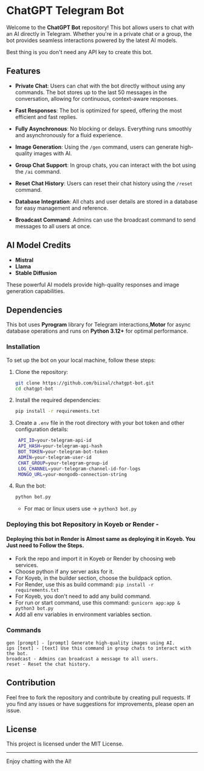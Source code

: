 # ChatGPT Telegram Bot

Welcome to the **ChatGPT Bot** repository! This bot allows users to chat with an AI directly in Telegram. Whether you're in a private chat or a group, the bot provides seamless interactions powered by the latest AI models.


Best thing is you don't need any API key to create this bot.

## Features

- **Private Chat**: Users can chat with the bot directly without using any commands. The bot stores up to the last 50 messages in the conversation, allowing for continuous, context-aware responses.
  
- **Fast Responses**: The bot is optimized for speed, offering the most efficient and fast replies.

- **Fully Asynchronous**: No blocking or delays. Everything runs smoothly and asynchronously for a fluid experience.

- **Image Generation**: Using the `/gen` command, users can generate high-quality images with AI.

- **Group Chat Support**: In group chats, you can interact with the bot using the `/ai` command.

- **Reset Chat History**: Users can reset their chat history using the `/reset` command.

- **Database Integration**: All chats and user details are stored in a database for easy management and reference.

- **Broadcast Command**: Admins can use the broadcast command to send messages to all users at once.

## AI Model Credits

- **Mistral**
- **Llama**
- **Stable Diffusion**

These powerful AI models provide high-quality responses and image generation capabilities.

## Dependencies

This bot uses **Pyrogram** library for Telegram interactions,**Motor** for async database operations and
runs on **Python 3.12+** for optimal performance.

### Installation

To set up the bot on your local machine, follow these steps:

1. Clone the repository:

   ```bash
   git clone https://github.com/biisal/chatgpt-bot.git
   cd chatgpt-bot
   ```

2. Install the required dependencies:

   ```bash
   pip install -r requirements.txt
   ```

3. Create a `.env` file in the root directory with your bot token and other configuration details:

   ```bash
    API_ID=your-telegram-api-id
    API_HASH=your-telegram-api-hash
    BOT_TOKEN=your-telegram-bot-token
    ADMIN=your-telegram-user-id
    CHAT_GROUP=your-telegram-group-id
    LOG_CHANNEL=your-telegram-channel-id-for-logs
    MONGO_URL=your-mongodb-connection-string
   ```

4. Run the bot:

   ```bash
   python bot.py
   ```
   - For mac or linux users use ->
   `python3 bot.py`

### Deploying this bot Repository in Koyeb or Render - 
#### Deploying this bot in Render is Almost same as deploying it in Koyeb. You Just need to Follow the Steps.

- Fork the repo and import it in Koyeb or Render by choosing web services.
- Choose python if any server asks for it.
- For Koyeb, in the builder section, choose the buildpack option.
- For Render, use this as build command: `pip install -r requirements.txt`
- For Koyeb, you don't need to add any build command.
- For run or start command, use this command: `gunicorn app:app & python3 bot.py`
- Add all env variables in environment variables section.


### Commands
```
gen [prompt] - [prompt] Generate high-quality images using AI.
ips [text] - [text] Use this command in group chats to interact with the bot.
broadcast - Admins can broadcast a message to all users.
reset - Reset the chat history.
```
## Contribution

Feel free to fork the repository and contribute by creating pull requests. If you find any issues or have suggestions for improvements, please open an issue.

## License

This project is licensed under the MIT License.

---

Enjoy chatting with the AI!
